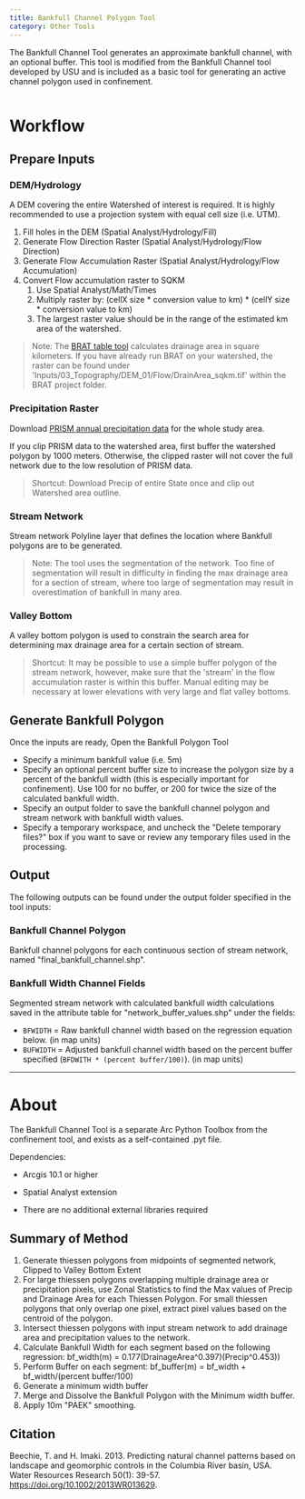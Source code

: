 ```yaml
---
title: Bankfull Channel Polygon Tool
category: Other Tools
---
```


The Bankfull Channel Tool generates an approximate bankfull channel, with an optional buffer. This tool is modified from the Bankfull Channel tool developed by USU and is included as a basic tool for generating an active channel polygon used in confinement. 

![]()

# Workflow

## Prepare Inputs

### DEM/Hydrology

A DEM covering the entire Watershed of interest is required. It is highly recommended to use a projection system with equal cell size (i.e. UTM).

1. Fill holes in the DEM (Spatial Analyst/Hydrology/Fill)
2. Generate Flow Direction Raster (Spatial Analyst/Hydrology/Flow Direction)
3. Generate Flow Accumulation Raster (Spatial Analyst/Hydrology/Flow Accumulation)
4. Convert Flow accumulation raster to SQKM 
   1. Use Spatial Analyst/Math/Times
   2. Multiply raster by: (cellX size * conversion value to km) * (cellY size * conversion value to km) 
   3. The largest raster value should be in the range of the estimated km area of the watershed.
   
> Note: The [BRAT table tool](http://brat.riverscapes.xyz/Documentation/Tutorials/4-BRATTableTool.html) calculates drainage area in square kilometers. If you have already run BRAT on your watershed, the raster can be found under 'Inputs/03_Topography/DEM_01/Flow/DrainArea_sqkm.tif' within the BRAT project folder.

### Precipitation Raster

Download [PRISM annual precipitation data](http://www.prism.oregonstate.edu/normals/) for the whole study area. 

If you clip PRISM data to the watershed area, first buffer the watershed polygon by 1000 meters. Otherwise, the clipped raster will not cover the full network due to the low resolution of PRISM data.

> Shortcut: Download Precip of entire State once and clip out Watershed area outline. 
  

### Stream Network

Stream network Polyline layer that defines the location where Bankfull polygons are to be generated. 

>  Note: The tool uses the segmentation of the network. Too fine of segmentation will result in difficulty in finding the max drainage area for a section of stream, where too large of segmentation may result in overestimation of bankfull in many area.

### Valley Bottom

A valley bottom polygon is used to constrain the search area for determining max drainage area for a certain section of stream.

> Shortcut: It may be possible to use a simple buffer polygon of the stream network, however, make sure that the 'stream' in the flow accumulation raster is within this buffer. Manual editing may be necessary at lower elevations with very large and flat valley bottoms.

## Generate Bankfull Polygon

Once the inputs are ready, Open the Bankfull Polygon Tool

* Specify a minimum bankfull value (i.e. 5m) 
* Specify an optional percent buffer size to increase the polygon size by a percent of the bankfull width (this is especially important for confinement). Use 100 for no buffer, or 200 for twice the size of the calculated bankfull width.
* Specify an output folder to save the bankfull channel polygon and stream network with bankfull width values.
* Specify a temporary workspace, and uncheck the "Delete temporary files?" box if you want to save or review any temporary files used in the processing.

## Output

The following outputs can be found under the output folder specified in the tool inputs:

### Bankfull Channel Polygon

Bankfull channel polygons for each continuous section of  stream network, named "final_bankfull_channel.shp".

### Bankfull Width Channel Fields

Segmented stream network with calculated bankfull width calculations saved in the attribute table for 
"network_buffer_values.shp" under the fields:
* `BFWIDTH` = Raw bankfull channel width based on the regression equation below. (in map units)
* `BUFWIDTH` = Adjusted bankfull channel width based on the percent buffer specified (`BFDWITH * (percent buffer/100)`). (in map units)

------

# About 

The Bankfull Channel Tool is a separate Arc Python Toolbox from the confinement tool, and exists as a self-contained .pyt file. 

Dependencies:

* Arcgis 10.1 or higher
* Spatial Analyst extension


* There are no additional external libraries required

## Summary of Method 

1. Generate thiessen polygons from midpoints of segmented network, Clipped to Valley Bottom Extent
2. For large thiessen polygons overlapping multiple drainage area or precipitation pixels, use Zonal Statistics to find the Max values of Precip and Drainage Area for each Thiessen Polygon. For small thiessen polygons that only overlap one pixel, extract pixel values based on the centroid of the polygon.
3. Intersect thiessen polygons with input stream network to add drainage area and precipitation values to the network.
4. Calculate Bankfull Width for each segment based on the following regression:
   bf_width(m) = 0.177(DrainageArea^0.397)(Precip^0.453))
5. Perform Buffer on each segment:
   bf_buffer(m) = bf_width + bf_width/(percent buffer/100)
6. Generate a minimum width buffer
7. Merge and Dissolve the Bankfull Polygon with the Minimum width buffer.
8. Apply 10m "PAEK" smoothing.

## Citation
Beechie, T. and H. Imaki. 2013. Predicting natural channel patterns based on landscape and geomorphic controls in the Columbia River basin, USA. Water Resources Research 50(1): 39-57. https://doi.org/10.1002/2013WR013629.
